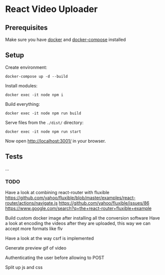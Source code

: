 # React Video Uploader

## Prerequisites
Make sure you have [docker](https://docs.docker.com/install/linux/docker-ce/ubuntu/) and [docker-compose](https://docs.docker.com/compose/install/) installed

## Setup
Create environment:
```shell script
docker-compose up -d --build
```

Install modules:
```shell script
docker exec -it node npm i
```

Build everything:
```shell script
docker exec -it node npm run build
```

Serve files from the `./dist/` directory:
```shell script
docker exec -it node npm run start
```
Now open [http://localhost:3001/](http://localhost:3001/) in your browser.

## Tests
...


### TODO
Have a look at combining react-router with fluxible
https://github.com/yahoo/fluxible/blob/master/examples/react-router/actions/navigate.js
https://github.com/yahoo/fluxible/issues/86
https://www.google.com/search?q=the+react-router+fluxible+example

Build custom docker image after installing all the conversion software
Have a look at encoding the videos after they are uploaded, this way we can accept more formats like flv

Have a look at the way csrf is implemented

Generate preview gif of video

Authenticating the user before allowing to POST

Split up js and css
